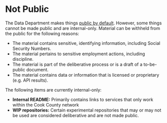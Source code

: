 # Not Public

The Data Department makes things [public by default](Mission-Vision-Values.md#public-by-default). However, some things cannot be made public and are internal-only. Material can be withheld from the public for the following reasons:

* The material contains sensitive, identifying information, including Social Security Numbers.
* The material pertains to sensitive employment actions, including discipline.
* The material is part of the deliberative process or is a draft of a to-be-public document.
* The material contains data or information that is licensed or proprietary (e.g. API results).

The following items are currently internal-only:

* **Internal README:** Primarily contains links to services that only work within the Cook County network
* **WIP repositories:** Certain experimental repositories that may or may not be used are considered deliberative and are not made public.

